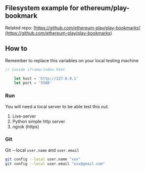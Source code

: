 ## Filesystem example for ethereum/play-bookmark

Related repo: [https://github.com/ethereum-play/play-bookmarks](https://github.com/ethereum-play/play-bookmarks)

## How to

Remember to replace this variables on your local testing machine
```javascript
// inside iframe/index.html

    let host = 'http://127.0.0.1'
    let port = '5500'

```

### Run

You will need a local server to be able test this out.

1. Live-server
2. Python simple http server
3. ngrok (https)

### Git

Git --local `user.name` and `user.email`
```bash
git config --local user.name "xxx"
git config --local user.email "xxx@gmail.com"
```
